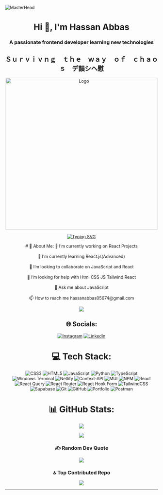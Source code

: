 
![MasterHead](https://cdnb.artstation.com/p/assets/images/images/029/320/295/original/bogdan-mb0sco-coffeeanim.gif?1601147277)



<h1 align="center">Hi 👋, I'm Hassan Abbas</h1>
<h3 align="center">A passionate frontend developer learning new technologies</h3>

<h2 align="center">Ｓｕｒｖｉｖｎｇ　ｔｈｅ　ｗａｙ　ｏｆ　ｃｈａｏｓ　デ韻シヘ慰</h2>
<div align="center">

  <img src="https://media0.giphy.com/media/v1.Y2lkPTc5MGI3NjExd28xNzNuanNkd251M3ZwdnUwOGlsZ3ZrZTF5ZThqbWt3enFkdWhxYyZlcD12MV9pbnRlcm5hbF9naWZfYnlfaWQmY3Q9Zw/jUcUG4uc41cWIK4xEL/giphy.webp" alt="Logo" width="500">

  [![Typing SVG](https://readme-typing-svg.herokuapp.com?font=Fira+Code&pause=1000&color=F7F7F7&random=false&width=435&lines=%F0%9F%92%9C+Hi%2C+I'm+%7BHassan+Abbas%7D!;I'm+a+ReactJs+Developer+%F0%9F%94%A5;%F0%9F%8F%96%EF%B8%8F+feel+free+to+explorer+my+profile)](https://git.io/typing-svg)

</div>





<div align="center">
# 💫 About Me:
🔭 I’m currently working on React Projects<br><br>🌱 I’m currently learning React.js(Advanced)<br><br>👯 I’m looking to collaborate on JavaScript and React<br><br>🤝 I’m looking for help with Html CSS JS Tailwind React<br><br>💬 Ask me about JavaScript<br><br>📫 How to reach me hassanabbas05674@gmail.com

[![](https://visitcount.itsvg.in/api?id=HassanAbbas10&icon=2&color=9)](https://visitcount.itsvg.in)




## 🌐 Socials:
[![Instagram](https://img.shields.io/badge/Instagram-%23E4405F.svg?logo=Instagram&logoColor=white)](https://instagram.com/Orion0_0) [![LinkedIn](https://img.shields.io/badge/LinkedIn-%230077B5.svg?logo=linkedin&logoColor=white)](https://linkedin.com/in/hassan-abbas-b34545263/)


# 💻 Tech Stack:
![CSS3](https://img.shields.io/badge/css3-%231572B6.svg?style=for-the-badge&logo=css3&logoColor=white) ![HTML5](https://img.shields.io/badge/html5-%23E34F26.svg?style=for-the-badge&logo=html5&logoColor=white) ![JavaScript](https://img.shields.io/badge/javascript-%23323330.svg?style=for-the-badge&logo=javascript&logoColor=%23F7DF1E) ![Python](https://img.shields.io/badge/python-3670A0?style=for-the-badge&logo=python&logoColor=ffdd54) ![TypeScript](https://img.shields.io/badge/typescript-%23007ACC.svg?style=for-the-badge&logo=typescript&logoColor=white) ![Windows Terminal](https://img.shields.io/badge/Windows%20Terminal-%234D4D4D.svg?style=for-the-badge&logo=windows-terminal&logoColor=white) ![Netlify](https://img.shields.io/badge/netlify-%23000000.svg?style=for-the-badge&logo=netlify&logoColor=#00C7B7) ![Context-API](https://img.shields.io/badge/Context--Api-000000?style=for-the-badge&logo=react) ![MUI](https://img.shields.io/badge/MUI-%230081CB.svg?style=for-the-badge&logo=mui&logoColor=white) ![NPM](https://img.shields.io/badge/NPM-%23CB3837.svg?style=for-the-badge&logo=npm&logoColor=white) ![React](https://img.shields.io/badge/react-%2320232a.svg?style=for-the-badge&logo=react&logoColor=%2361DAFB) ![React Query](https://img.shields.io/badge/-React%20Query-FF4154?style=for-the-badge&logo=react%20query&logoColor=white) ![React Router](https://img.shields.io/badge/React_Router-CA4245?style=for-the-badge&logo=react-router&logoColor=white) ![React Hook Form](https://img.shields.io/badge/React%20Hook%20Form-%23EC5990.svg?style=for-the-badge&logo=reacthookform&logoColor=white) ![TailwindCSS](https://img.shields.io/badge/tailwindcss-%2338B2AC.svg?style=for-the-badge&logo=tailwind-css&logoColor=white) ![Supabase](https://img.shields.io/badge/Supabase-3ECF8E?style=for-the-badge&logo=supabase&logoColor=white) ![Git](https://img.shields.io/badge/git-%23F05033.svg?style=for-the-badge&logo=git&logoColor=white) ![GitHub](https://img.shields.io/badge/github-%23121011.svg?style=for-the-badge&logo=github&logoColor=white) ![Portfolio](https://img.shields.io/badge/Portfolio-%23000000.svg?style=for-the-badge&logo=firefox&logoColor=#FF7139) ![Postman](https://img.shields.io/badge/Postman-FF6C37?style=for-the-badge&logo=postman&logoColor=white)
# 📊 GitHub Stats:
![](https://github-readme-stats.vercel.app/api?username=HassanAbbas10&theme=catppuccin_mocha&hide_border=false&include_all_commits=true&count_private=true)<br/>

![](https://github-readme-stats.vercel.app/api/top-langs/?username=HassanAbbas10&theme=catppuccin_mocha&hide_border=false&include_all_commits=true&count_private=true&layout=compact)

### ✍️ Random Dev Quote
![](https://quotes-github-readme.vercel.app/api?type=horizontal&theme=tokyonight)

### 🔝 Top Contributed Repo
![](https://github-contributor-stats.vercel.app/api?username=HassanAbbas10&limit=5&theme=catppuccin_mocha&combine_all_yearly_contributions=true)

---
</div>

<!-- Proudly created with GPRM ( https://gprm.itsvg.in ) -->
